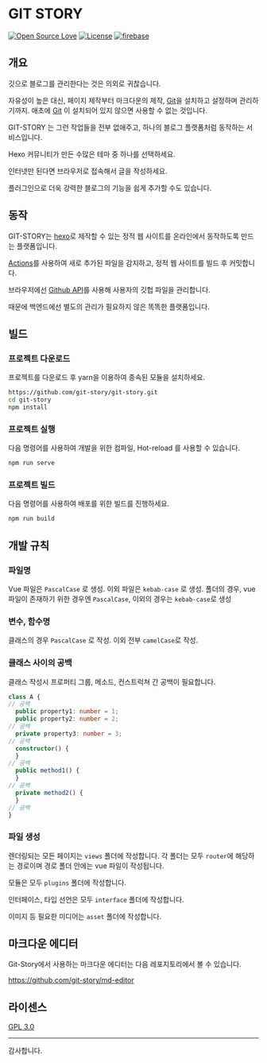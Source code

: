 # GIT STORY

[![Open Source Love](https://badges.frapsoft.com/os/v1/open-source.png?v=103)](https://github.com/ellerbrock/open-source-badges/)
[![License](https://img.shields.io/badge/License-GPL3.0-brightgreen)](./LICENSE)
[![firebase](https://img.shields.io/badge/Backend-firebase-orange)](https://firebase.google.com/?hl=ko)


## 개요
깃으로 블로그를 관리한다는 것은 의외로 귀찮습니다.

자유성이 높은 대신, 페이지 제작부터 마크다운의 제작, [Git](https://git-scm.com/)을 설치하고 설정하며 관리하기까지. 애초에 [Git](https://git-scm.com/) 이 설치되어 있지 않으면 사용할 수 없는 것입니다.

GIT-STORY 는 그런 작업들을 전부 없애주고, 하나의 블로그 플랫폼처럼 동작하는 서비스입니다.

Hexo 커뮤니티가 만든 수많은 테마 중 하나를 선택하세요.

인터넷만 된다면 브라우저로 접속해서 글을 작성하세요.

플러그인으로 더욱 강력한 블로그의 기능을 쉽게 추가할 수도 있습니다.


## 동작

GIT-STORY는 [hexo](https://hexo.io/)로 제작할 수 있는 정적 웹 사이트를 온라인에서 동작하도록 만드는 플랫폼입니다.

[Actions](https://github.com/features/actions)를 사용하여 새로 추가된 파일을 감지하고, 정적 웹 사이트를 빌드 후 커밋합니다.

브라우저에선 [Github API](https://docs.github.com/en/rest)를 사용해 사용자의 깃헙 파일을 관리합니다.

때문에 백엔드에선 별도의 관리가 필요하지 않은 똑똑한 플랫폼입니다.

## 빌드

### 프로젝트 다운로드

프로젝트를 다운로드 후 yarn을 이용하여 종속된 모듈을 설치하세요.

```bash
https://github.com/git-story/git-story.git
cd git-story
npm install
```

### 프로젝트 실행

다음 명령어를 사용하여 개발을 위한 컴파일, Hot-reload 를 사용할 수 있습니다.
```bash
npm run serve
```

### 프로젝트 빌드

다음 명령어를 사용하여 배포를 위한 빌드를 진행하세요.
```bash
npm run build
```


## 개발 규칙

### 파일명

Vue 파일은 `PascalCase` 로 생성.
이외 파일은 `kebab-case` 로 생성.
폴더의 경우, vue 파일이 존재하기 위한 경우엔 `PascalCase`, 이외의 경우는 `kebab-case`로 생성

### 변수, 함수명

클래스의 경우 `PascalCase` 로 작성.
이외 전부 `camelCase`로 작성.

### 클래스 사이의 공백

클래스 작성시 프로퍼티 그룹, 메소드, 컨스트럭쳐 간 공백이 필요합니다.

```typescript
class A {
// 공백
  public property1: number = 1;
  public property2: number = 2;
// 공백
  private property3: number = 3;
// 공백
  constructor() {
  }
// 공백
  public method1() {
  }
// 공백
  private method2() {
  }
// 공백
}
```

### 파일 생성

렌더링되는 모든 페이지는 `views` 폴더에 작성합니다.
각 폴더는 모두 `router`에 해당하는 경로이며 경로  폴더 안에는 vue 파일이 작성됩니다.

모듈은 모두 `plugins` 폴더에 작성합니다.

인터페이스, 타입 선언은 모두 `interface` 폴더에 작성합니다.

이미지 등 필요한 미디어는 `asset` 폴더에 작성합니다.


## 마크다운 에디터

Git-Story에서 사용하는 마크다운 에디터는 다음 레포지토리에서 볼 수 있습니다.

https://github.com/git-story/md-editor

## 라이센스

[GPL 3.0](./LICENSE)

---
감사합니다.
